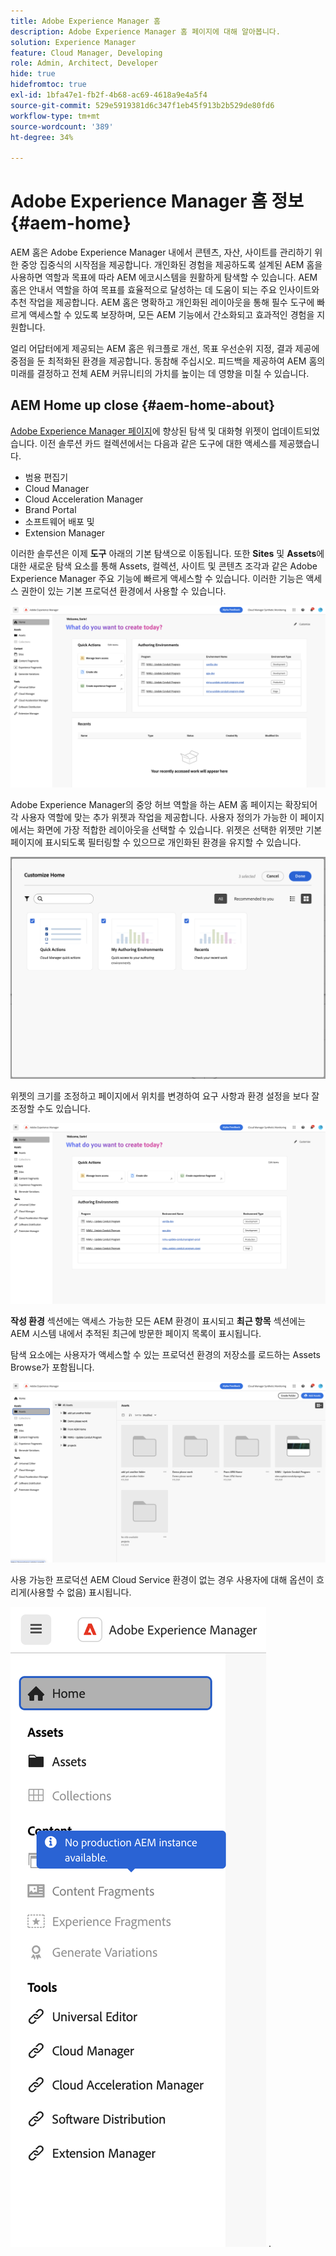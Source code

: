```yaml
---
title: Adobe Experience Manager 홈
description: Adobe Experience Manager 홈 페이지에 대해 알아봅니다.
solution: Experience Manager
feature: Cloud Manager, Developing
role: Admin, Architect, Developer
hide: true
hidefromtoc: true
exl-id: 1bfa47e1-fb2f-4b68-ac69-4618a9e4a5f4
source-git-commit: 529e5919381d6c347f1eb45f913b2b529de80fd6
workflow-type: tm+mt
source-wordcount: '389'
ht-degree: 34%

---
```


# Adobe Experience Manager 홈 정보 {#aem-home}

AEM 홈은 Adobe Experience Manager 내에서 콘텐츠, 자산, 사이트를 관리하기 위한 중앙 집중식의 시작점을 제공합니다. 개인화된 경험을 제공하도록 설계된 AEM 홈을 사용하면 역할과 목표에 따라 AEM 에코시스템을 원활하게 탐색할 수 있습니다. AEM 홈은 안내서 역할을 하여 목표를 효율적으로 달성하는 데 도움이 되는 주요 인사이트와 추천 작업을 제공합니다. AEM 홈은 명확하고 개인화된 레이아웃을 통해 필수 도구에 빠르게 액세스할 수 있도록 보장하며, 모든 AEM 기능에서 간소화되고 효과적인 경험을 지원합니다.

얼리 어답터에게 제공되는 AEM 홈은 워크플로 개선, 목표 우선순위 지정, 결과 제공에 중점을 둔 최적화된 환경을 제공합니다. 동참해 주십시오. 피드백을 제공하여 AEM 홈의 미래를 결정하고 전체 AEM 커뮤니티의 가치를 높이는 데 영향을 미칠 수 있습니다.

## AEM Home up close {#aem-home-about}

[Adobe Experience Manager 페이지](https://experience.adobe.com/#/experiencemanager)에 향상된 탐색 및 대화형 위젯이 업데이트되었습니다. 이전 솔루션 카드 컬렉션에서는 다음과 같은 도구에 대한 액세스를 제공했습니다.

* 범용 편집기
* Cloud Manager
* Cloud Acceleration Manager
* Brand Portal
* 소프트웨어 배포 및
* Extension Manager

이러한 솔루션은 이제 **도구** 아래의 기본 탐색으로 이동됩니다. 또한 **Sites** 및 **Assets**&#x200B;에 대한 새로운 탐색 요소를 통해 Assets, 컬렉션, 사이트 및 콘텐츠 조각과 같은 Adobe Experience Manager 주요 기능에 빠르게 액세스할 수 있습니다. 이러한 기능은 액세스 권한이 있는 기본 프로덕션 환경에서 사용할 수 있습니다.

![AEM 홈 환경](/help/implementing/cloud-manager/assets/aem-home-author-environments.png)

Adobe Experience Manager의 중앙 허브 역할을 하는 AEM 홈 페이지는 확장되어 각 사용자 역할에 맞는 추가 위젯과 작업을 제공합니다. 사용자 정의가 가능한 이 페이지에서는 화면에 가장 적합한 레이아웃을 선택할 수 있습니다. 위젯은 선택한 위젯만 기본 페이지에 표시되도록 필터링할 수 있으므로 개인화된 환경을 유지할 수 있습니다.

![AEM 홈 사용자 지정](/help/implementing/cloud-manager/assets/aem-home-custom.png)

위젯의 크기를 조정하고 페이지에서 위치를 변경하여 요구 사항과 환경 설정을 보다 잘 조정할 수도 있습니다.

![AEM 홈 위젯](/help/implementing/cloud-manager/assets/aem-home-widgets.png)

**작성 환경** 섹션에는 액세스 가능한 모든 AEM 환경이 표시되고 **최근 항목** 섹션에는 AEM 시스템 내에서 추적된 최근에 방문한 페이지 목록이 표시됩니다.

탐색 요소에는 사용자가 액세스할 수 있는 프로덕션 환경의 저장소를 로드하는 Assets Browse가 포함됩니다.

![AEM 홈 탐색 요소](/help/implementing/cloud-manager/assets/aem-home-navigation.png)

사용 가능한 프로덕션 AEM Cloud Service 환경이 없는 경우 사용자에 대해 옵션이 흐리게(사용할 수 없음) 표시됩니다.

![프로덕션 환경이 없는 AEM 홈](/help/implementing/cloud-manager/assets/aem-home-no-prod-environs.png)
.


